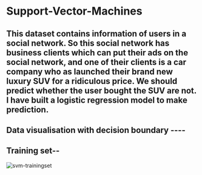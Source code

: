 # Support-Vector-Machines

## This dataset contains information of users in a social network. So this social network has business clients which can put their ads on the social network, and one of their clients is a car company who as launched their brand new luxury SUV for a ridiculous price. We should predict whether the user bought the SUV are not. I have built a logistic regression model to make prediction.

## Data visualisation with decision boundary ----

## Training set--


![svm-trainingset](https://user-images.githubusercontent.com/40026126/43994021-a4b3d906-9db3-11e8-8ca5-f845de069edd.PNG)


